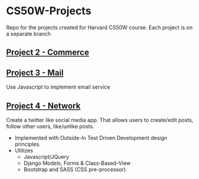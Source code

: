 # CS50W-Projects
Repo for the projects created for Harvard CS50W course. Each project is on a separate branch

## [Project 2 - Commerce](https://github.com/kevinbeirne1/CS50W-Projects/tree/Project_2-Commerce)

## [Project 3 - Mail](https://github.com/kevinbeirne1/CS50W-Projects/tree/Project_3-Mail)
  Use Javascript to implement email service

## [Project 4 - Network](https://github.com/kevinbeirne1/CS50W-Projects/tree/Project_4-Network)
  Create a twitter like social media app. That allows users to create/edit posts, follow other users, like/unlike posts. 
  - Implemented with Outside-In Test Driven Development design principles.
  - Utilizes 
    - Javascript/JQuery
    - Django Models, Forms & Class-Based-View
    - Bootstrap and SASS (CSS pre-processor)
